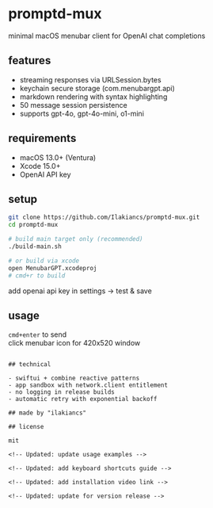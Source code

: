 # promptd-mux

minimal macOS menubar client for OpenAI chat completions

## features

- streaming responses via URLSession.bytes
- keychain secure storage (com.menubargpt.api)
- markdown rendering with syntax highlighting  
- 50 message session persistence
- supports gpt-4o, gpt-4o-mini, o1-mini

## requirements

- macOS 13.0+ (Ventura)
- Xcode 15.0+
- OpenAI API key

## setup

```bash
git clone https://github.com/Ilakiancs/promptd-mux.git
cd promptd-mux

# build main target only (recommended)
./build-main.sh

# or build via xcode
open MenubarGPT.xcodeproj
# cmd+r to build
```

add openai api key in settings → test & save

## usage

`cmd+enter` to send  
click menubar icon for 420x520 window

```

## technical

- swiftui + combine reactive patterns
- app sandbox with network.client entitlement
- no logging in release builds
- automatic retry with exponential backoff

## made by "ilakiancs" 

## license

mit

<!-- Updated: update usage examples -->

<!-- Updated: add keyboard shortcuts guide -->

<!-- Updated: add installation video link -->

<!-- Updated: update for version release -->
